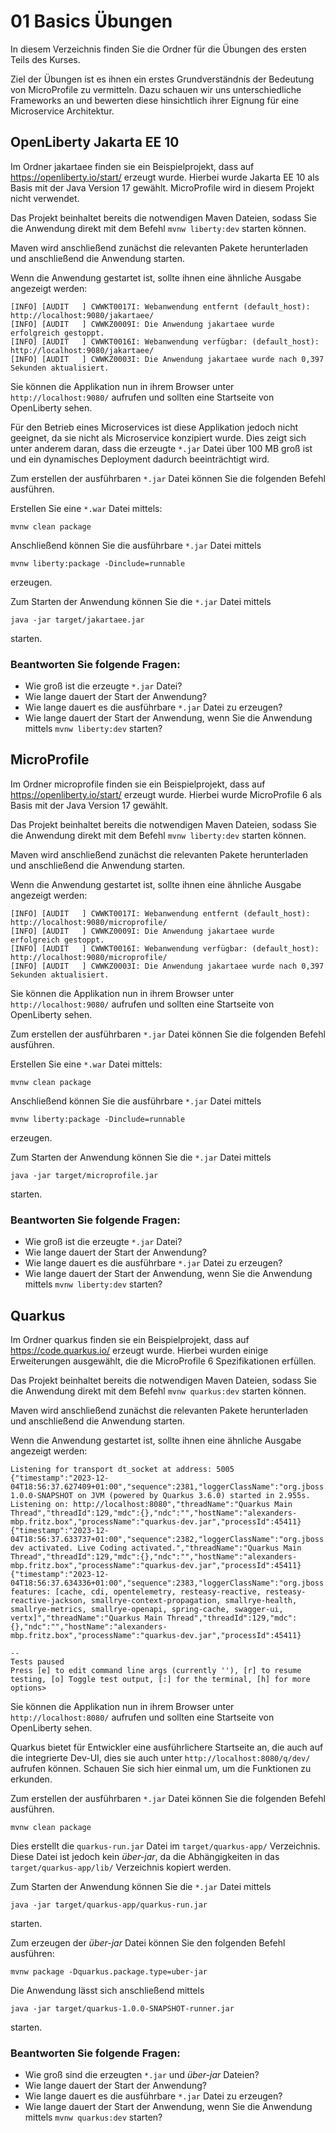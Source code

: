 # 01 Basics Übungen

In diesem Verzeichnis finden Sie die Ordner für die Übungen des ersten Teils des Kurses.

Ziel der Übungen ist es ihnen ein erstes Grundverständnis der Bedeutung von MicroProfile zu vermitteln. 
Dazu schauen wir uns unterschiedliche Frameworks an und bewerten diese hinsichtlich ihrer Eignung für eine Microservice Architektur.

## OpenLiberty Jakarta EE 10

Im Ordner jakartaee finden sie ein Beispielprojekt, dass auf https://openliberty.io/start/ erzeugt wurde.
Hierbei wurde Jakarta EE 10 als Basis mit der Java Version 17 gewählt. MicroProfile wird in diesem Projekt nicht verwendet.

Das Projekt beinhaltet bereits die notwendigen Maven Dateien, sodass Sie die Anwendung direkt mit dem Befehl `mvnw liberty:dev` starten können.

Maven wird anschließend zunächst die relevanten Pakete herunterladen und anschließend die Anwendung starten.

Wenn die Anwendung gestartet ist, sollte ihnen eine ähnliche Ausgabe angezeigt werden:

```
[INFO] [AUDIT   ] CWWKT0017I: Webanwendung entfernt (default_host): http://localhost:9080/jakartaee/
[INFO] [AUDIT   ] CWWKZ0009I: Die Anwendung jakartaee wurde erfolgreich gestoppt.
[INFO] [AUDIT   ] CWWKT0016I: Webanwendung verfügbar: (default_host): http://localhost:9080/jakartaee/
[INFO] [AUDIT   ] CWWKZ0003I: Die Anwendung jakartaee wurde nach 0,397 Sekunden aktualisiert.
``` 

Sie können die Applikation nun in ihrem Browser unter `http://localhost:9080/` aufrufen und sollten eine Startseite von OpenLiberty sehen.

Für den Betrieb eines Microservices ist diese Applikation jedoch nicht geeignet, da sie nicht als Microservice konzipiert wurde.
Dies zeigt sich unter anderem daran, dass die erzeugte `*.jar` Datei über 100 MB groß ist und ein dynamisches Deployment dadurch beeinträchtigt wird.

Zum erstellen der ausführbaren `*.jar` Datei können Sie die folgenden Befehl ausführen.

Erstellen Sie eine `*.war` Datei mittels:
```
mvnw clean package
```

Anschließend können Sie die ausführbare `*.jar` Datei mittels
```
mvnw liberty:package -Dinclude=runnable
```
erzeugen. 

Zum Starten der Anwendung können Sie die `*.jar` Datei mittels
```
java -jar target/jakartaee.jar
```
starten.

### Beantworten Sie folgende Fragen:

* Wie groß ist die erzeugte `*.jar` Datei?
* Wie lange dauert der Start der Anwendung?
* Wie lange dauert es die ausführbare `*.jar` Datei zu erzeugen?
* Wie lange dauert der Start der Anwendung, wenn Sie die Anwendung mittels `mvnw liberty:dev` starten?

## MicroProfile 

Im Ordner microprofile finden sie ein Beispielprojekt, dass auf https://openliberty.io/start/ erzeugt wurde.
Hierbei wurde MicroProfile 6 als Basis mit der Java Version 17 gewählt. 

Das Projekt beinhaltet bereits die notwendigen Maven Dateien, sodass Sie die Anwendung direkt mit dem Befehl `mvnw liberty:dev` starten können.

Maven wird anschließend zunächst die relevanten Pakete herunterladen und anschließend die Anwendung starten.

Wenn die Anwendung gestartet ist, sollte ihnen eine ähnliche Ausgabe angezeigt werden:

```
[INFO] [AUDIT   ] CWWKT0017I: Webanwendung entfernt (default_host): http://localhost:9080/microprofile/
[INFO] [AUDIT   ] CWWKZ0009I: Die Anwendung jakartaee wurde erfolgreich gestoppt.
[INFO] [AUDIT   ] CWWKT0016I: Webanwendung verfügbar: (default_host): http://localhost:9080/microprofile/
[INFO] [AUDIT   ] CWWKZ0003I: Die Anwendung jakartaee wurde nach 0,397 Sekunden aktualisiert.
``` 

Sie können die Applikation nun in ihrem Browser unter `http://localhost:9080/` aufrufen und sollten eine Startseite von OpenLiberty sehen.

Zum erstellen der ausführbaren `*.jar` Datei können Sie die folgenden Befehl ausführen.

Erstellen Sie eine `*.war` Datei mittels:
```
mvnw clean package
```

Anschließend können Sie die ausführbare `*.jar` Datei mittels
```
mvnw liberty:package -Dinclude=runnable
```
erzeugen.

Zum Starten der Anwendung können Sie die `*.jar` Datei mittels
```
java -jar target/microprofile.jar
```
starten.

### Beantworten Sie folgende Fragen:

* Wie groß ist die erzeugte `*.jar` Datei?
* Wie lange dauert der Start der Anwendung?
* Wie lange dauert es die ausführbare `*.jar` Datei zu erzeugen?
* Wie lange dauert der Start der Anwendung, wenn Sie die Anwendung mittels `mvnw liberty:dev` starten?


## Quarkus

Im Ordner quarkus finden sie ein Beispielprojekt, dass auf https://code.quarkus.io/ erzeugt wurde.
Hierbei wurden einige Erweiterungen ausgewählt, die die MicroProfile 6 Spezifikationen erfüllen.

Das Projekt beinhaltet bereits die notwendigen Maven Dateien, sodass Sie die Anwendung direkt mit dem Befehl `mvnw quarkus:dev` starten können.

Maven wird anschließend zunächst die relevanten Pakete herunterladen und anschließend die Anwendung starten.

Wenn die Anwendung gestartet ist, sollte ihnen eine ähnliche Ausgabe angezeigt werden:

```
Listening for transport dt_socket at address: 5005
{"timestamp":"2023-12-04T18:56:37.627409+01:00","sequence":2381,"loggerClassName":"org.jboss.logging.Logger","loggerName":"io.quarkus","level":"INFO","message":"quarkus 1.0.0-SNAPSHOT on JVM (powered by Quarkus 3.6.0) started in 2.955s. Listening on: http://localhost:8080","threadName":"Quarkus Main Thread","threadId":129,"mdc":{},"ndc":"","hostName":"alexanders-mbp.fritz.box","processName":"quarkus-dev.jar","processId":45411}
{"timestamp":"2023-12-04T18:56:37.633737+01:00","sequence":2382,"loggerClassName":"org.jboss.logging.Logger","loggerName":"io.quarkus","level":"INFO","message":"Profile dev activated. Live Coding activated.","threadName":"Quarkus Main Thread","threadId":129,"mdc":{},"ndc":"","hostName":"alexanders-mbp.fritz.box","processName":"quarkus-dev.jar","processId":45411}
{"timestamp":"2023-12-04T18:56:37.634336+01:00","sequence":2383,"loggerClassName":"org.jboss.logging.Logger","loggerName":"io.quarkus","level":"INFO","message":"Installed features: [cache, cdi, opentelemetry, resteasy-reactive, resteasy-reactive-jackson, smallrye-context-propagation, smallrye-health, smallrye-metrics, smallrye-openapi, spring-cache, swagger-ui, vertx]","threadName":"Quarkus Main Thread","threadId":129,"mdc":{},"ndc":"","hostName":"alexanders-mbp.fritz.box","processName":"quarkus-dev.jar","processId":45411}

--
Tests paused
Press [e] to edit command line args (currently ''), [r] to resume testing, [o] Toggle test output, [:] for the terminal, [h] for more options>

``` 

Sie können die Applikation nun in ihrem Browser unter `http://localhost:8080/` aufrufen und sollten eine Startseite von OpenLiberty sehen.

Quarkus bietet für Entwickler eine ausführlichere Startseite an, die auch auf die integrierte Dev-UI, dies sie auch unter
`http://localhost:8080/q/dev/` aufrufen können. Schauen Sie sich hier einmal um, um die Funktionen zu erkunden.

Zum erstellen der ausführbaren `*.jar` Datei können Sie die folgenden Befehl ausführen.

```
mvnw clean package
```

Dies erstellt die `quarkus-run.jar` Datei im `target/quarkus-app/` Verzeichnis. Diese Datei ist jedoch kein _über-jar_, 
da die Abhängigkeiten in das `target/quarkus-app/lib/` Verzeichnis kopiert werden.

Zum Starten der Anwendung können Sie die `*.jar` Datei mittels
```
java -jar target/quarkus-app/quarkus-run.jar
```
starten.

Zum erzeugen der _über-jar_ Datei können Sie den folgenden Befehl ausführen:
```
mvnw package -Dquarkus.package.type=uber-jar
```

Die Anwendung lässt sich anschließend mittels
```
java -jar target/quarkus-1.0.0-SNAPSHOT-runner.jar
```
starten.

### Beantworten Sie folgende Fragen:

* Wie groß sind die erzeugten `*.jar` und _über-jar_ Dateien?
* Wie lange dauert der Start der Anwendung?
* Wie lange dauert es die ausführbare `*.jar` Datei zu erzeugen?
* Wie lange dauert der Start der Anwendung, wenn Sie die Anwendung mittels `mvnw quarkus:dev` starten?
